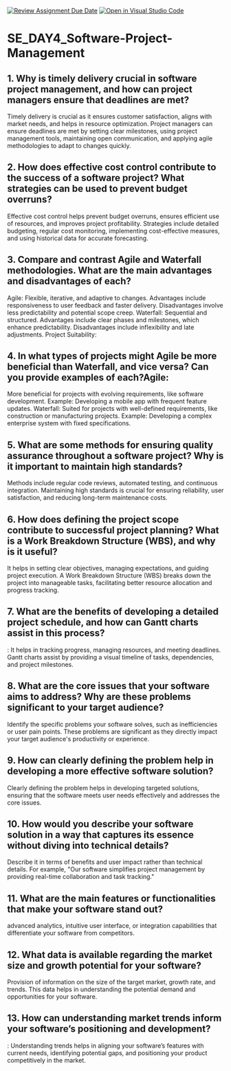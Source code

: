[![Review Assignment Due Date](https://classroom.github.com/assets/deadline-readme-button-22041afd0340ce965d47ae6ef1cefeee28c7c493a6346c4f15d667ab976d596c.svg)](https://classroom.github.com/a/9pw6JKcu)
[![Open in Visual Studio Code](https://classroom.github.com/assets/open-in-vscode-2e0aaae1b6195c2367325f4f02e2d04e9abb55f0b24a779b69b11b9e10269abc.svg)](https://classroom.github.com/online_ide?assignment_repo_id=15657860&assignment_repo_type=AssignmentRepo)
# SE_DAY4_Software-Project-Management
## 1. Why is timely delivery crucial in software project management, and how can project managers ensure that deadlines are met?
Timely delivery is crucial as it ensures customer satisfaction, aligns with market needs, and helps in resource optimization. Project managers can ensure deadlines are met by setting clear milestones, using project management tools, maintaining open communication, and applying agile methodologies to adapt to changes quickly.
## 2. How does effective cost control contribute to the success of a software project? What strategies can be used to prevent budget overruns?
Effective cost control helps prevent budget overruns, ensures efficient use of resources, and improves project profitability. Strategies include detailed budgeting, regular cost monitoring, implementing cost-effective measures, and using historical data for accurate forecasting.
## 3. Compare and contrast Agile and Waterfall methodologies. What are the main advantages and disadvantages of each?
Agile: Flexible, iterative, and adaptive to changes. Advantages include responsiveness to user feedback and faster delivery. Disadvantages involve less predictability and potential scope creep.
Waterfall: Sequential and structured. Advantages include clear phases and milestones, which enhance predictability. Disadvantages include inflexibility and late adjustments.
Project Suitability:

## 4. In what types of projects might Agile be more beneficial than Waterfall, and vice versa? Can you provide examples of each?Agile:
More beneficial for projects with evolving requirements, like software development. Example: Developing a mobile app with frequent feature updates.
Waterfall: Suited for projects with well-defined requirements, like construction or manufacturing projects. Example: Developing a complex enterprise system with fixed specifications.

## 5. What are some methods for ensuring quality assurance throughout a software project? Why is it important to maintain high standards?
Methods include regular code reviews, automated testing, and continuous integration. Maintaining high standards is crucial for ensuring reliability, user satisfaction, and reducing long-term maintenance costs.
## 6. How does defining the project scope contribute to successful project planning? What is a Work Breakdown Structure (WBS), and why is it useful?
It helps in setting clear objectives, managing expectations, and guiding project execution. A Work Breakdown Structure (WBS) breaks down the project into manageable tasks, facilitating better resource allocation and progress tracking.
## 7. What are the benefits of developing a detailed project schedule, and how can Gantt charts assist in this process?
: It helps in tracking progress, managing resources, and meeting deadlines. Gantt charts assist by providing a visual timeline of tasks, dependencies, and project milestones.
## 8. What are the core issues that your software aims to address? Why are these problems significant to your target audience?
Identify the specific problems your software solves, such as inefficiencies or user pain points. These problems are significant as they directly impact your target audience's productivity or experience.
## 9. How can clearly defining the problem help in developing a more effective software solution?
Clearly defining the problem helps in developing targeted solutions, ensuring that the software meets user needs effectively and addresses the core issues.
## 10. How would you describe your software solution in a way that captures its essence without diving into technical details?
Describe it in terms of benefits and user impact rather than technical details. For example, "Our software simplifies project management by providing real-time collaboration and task tracking."
## 11. What are the main features or functionalities that make your software stand out?
 advanced analytics, intuitive user interface, or integration capabilities that differentiate your software from competitors.
## 12. What data is available regarding the market size and growth potential for your software?
Provision of information on the size of the target market, growth rate, and trends. This data helps in understanding the potential demand and opportunities for your software.
## 13. How can understanding market trends inform your software’s positioning and development?
: Understanding trends helps in aligning your software’s features with current needs, identifying potential gaps, and positioning your product competitively in the market.

